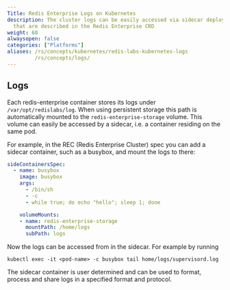 ```yaml
---
Title: Redis Enterprise Logs on Kubernetes
description: The cluster logs can be easily accessed via sidecar deployments
  that are described in the Redis Enterprise CRD
weight: 60
alwaysopen: false
categories: ["Platforms"]
aliases: /rs/concepts/kubernetes/redis-labs-kubernetes-logs
         /rs/concepts/logs/
---
```


## Logs
Each redis-enterprise container stores its logs under `/var/opt/redislabs/log`.
When using persistent storage this path is automatically mounted to the
`redis-enterprise-storage` volume.
This volume can easily be accessed by a sidecar, i.e. a container residing on the same pod.

For example, in the REC (Redis Enterprise Cluster) spec you can add a sidecar container, such as a busybox, and mount the logs to there:
```yaml
sideContainersSpec:
  - name: busybox
    image: busybox
    args:
      - /bin/sh
      - -c
      - while true; do echo "hello"; sleep 1; done

    volumeMounts:
    - name: redis-enterprise-storage
      mountPath: /home/logs
      subPath: logs
```

Now the logs can be accessed from in the sidecar. For example by running

```kubectl exec -it <pod-name> -c busybox tail home/logs/supervisord.log```

The sidecar container is user determined and can be used to format, process and share logs in a specified format and protocol.
